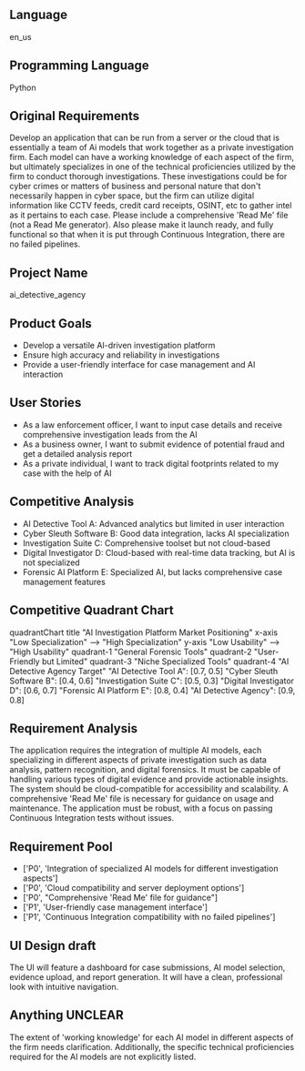 ## Language

en_us

## Programming Language

Python

## Original Requirements

Develop an application that can be run from a server or the cloud that is essentially a team of Ai models that work together as a private investigation firm. Each model can have a working knowledge of each aspect of the firm, but ultimately specializes in one of the technical proficiencies utilized by the firm to conduct thorough investigations. These investigations could be for cyber crimes or matters of business and personal nature that don't necessarily happen in cyber space, but the firm can utilize digital information like CCTV feeds, credit card receipts, OSINT, etc to gather intel as it pertains to each case. Please include a comprehensive 'Read Me' file (not a Read Me generator). Also please make it launch ready, and fully functional so that when it is put through Continuous Integration, there are no failed pipelines.

## Project Name

ai_detective_agency

## Product Goals

- Develop a versatile AI-driven investigation platform
- Ensure high accuracy and reliability in investigations
- Provide a user-friendly interface for case management and AI interaction

## User Stories

- As a law enforcement officer, I want to input case details and receive comprehensive investigation leads from the AI
- As a business owner, I want to submit evidence of potential fraud and get a detailed analysis report
- As a private individual, I want to track digital footprints related to my case with the help of AI

## Competitive Analysis

- AI Detective Tool A: Advanced analytics but limited in user interaction
- Cyber Sleuth Software B: Good data integration, lacks AI specialization
- Investigation Suite C: Comprehensive toolset but not cloud-based
- Digital Investigator D: Cloud-based with real-time data tracking, but AI is not specialized
- Forensic AI Platform E: Specialized AI, but lacks comprehensive case management features

## Competitive Quadrant Chart

quadrantChart
    title "AI Investigation Platform Market Positioning"
    x-axis "Low Specialization" --> "High Specialization"
    y-axis "Low Usability" --> "High Usability"
    quadrant-1 "General Forensic Tools"
    quadrant-2 "User-Friendly but Limited"
    quadrant-3 "Niche Specialized Tools"
    quadrant-4 "AI Detective Agency Target"
    "AI Detective Tool A": [0.7, 0.5]
    "Cyber Sleuth Software B": [0.4, 0.6]
    "Investigation Suite C": [0.5, 0.3]
    "Digital Investigator D": [0.6, 0.7]
    "Forensic AI Platform E": [0.8, 0.4]
    "AI Detective Agency": [0.9, 0.8]

## Requirement Analysis

The application requires the integration of multiple AI models, each specializing in different aspects of private investigation such as data analysis, pattern recognition, and digital forensics. It must be capable of handling various types of digital evidence and provide actionable insights. The system should be cloud-compatible for accessibility and scalability. A comprehensive 'Read Me' file is necessary for guidance on usage and maintenance. The application must be robust, with a focus on passing Continuous Integration tests without issues.

## Requirement Pool

- ['P0', 'Integration of specialized AI models for different investigation aspects']
- ['P0', 'Cloud compatibility and server deployment options']
- ['P0', "Comprehensive 'Read Me' file for guidance"]
- ['P1', 'User-friendly case management interface']
- ['P1', 'Continuous Integration compatibility with no failed pipelines']

## UI Design draft

The UI will feature a dashboard for case submissions, AI model selection, evidence upload, and report generation. It will have a clean, professional look with intuitive navigation.

## Anything UNCLEAR

The extent of 'working knowledge' for each AI model in different aspects of the firm needs clarification. Additionally, the specific technical proficiencies required for the AI models are not explicitly listed.

